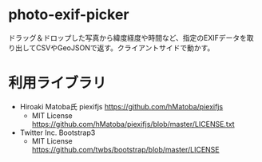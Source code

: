 # photo-exif-picker
ドラッグ＆ドロップした写真から緯度経度や時間など、指定のEXIFデータを取り出してCSVやGeoJSONで返す。クライアントサイドで動かす。

# 利用ライブラリ
- Hiroaki Matoba氏 piexifjs https://github.com/hMatoba/piexifjs
  - MIT License https://github.com/hMatoba/piexifjs/blob/master/LICENSE.txt
- Twitter Inc. Bootstrap3
  - MIT License https://github.com/twbs/bootstrap/blob/master/LICENSE
